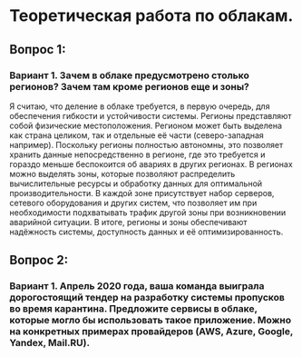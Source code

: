 # Теоретическая работа по облакам.
## Вопрос 1:
### Вариант 1. Зачем в облаке предусмотрено столько регионов? Зачем там кроме регионов еще и зоны?
Я считаю, что деление в облаке требуется, в первую очередь, для обеспечения гибкости и устойчивости системы. Регионы представляют собой физические местоположения. Регионом может быть выделена как страна целиком, так и отдельные её части (северо-западная например). 
Поскольку регионы полностью автономны, это позволяет хранить данные непосредственно в регионе, где это требуется и гораздо меньше беспокоится об авариях в других регионах. 
В регионах можно выделять зоны, которые позволяют распределить вычислительные ресурсы и обработку данных для оптимальной производительности. В каждой зоне присутствует набор серверов, сетевого оборудования и других систем, что позволяет им при необходимости подхватывать трафик другой зоны при возникновении аварийной ситуации.
В итоге, регионы и зоны обеспечивают надёжность системы, доступность данных и её оптимизированность.
## Вопрос 2:
### Вариант 1. Апрель 2020 года, ваша команда выиграла дорогостоящий тендер на разработку системы пропусков во время карантина. Предложите сервисы в облаке, которые могло бы использовать такое приложение. Можно на конкретных примерах провайдеров (AWS, Azure, Google, Yandex, Mail.RU).
